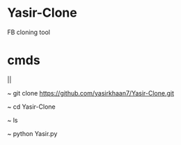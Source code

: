 # Yasir-Clone
FB cloning tool

# cmds
||

~ git clone https://github.com/yasirkhaan7/Yasir-Clone.git

~ cd Yasir-Clone

~ ls

~ python Yasir.py
